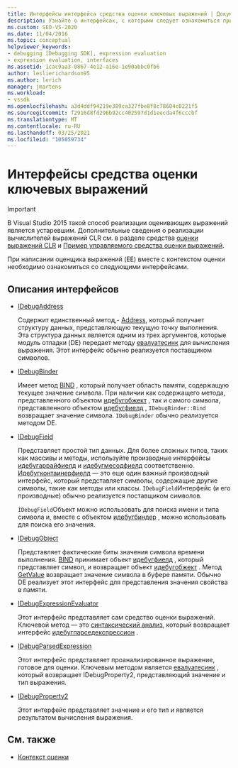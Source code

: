 ```yaml
---
title: Интерфейсы интерфейса средства оценки ключевых выражений | Документация Майкрософт
description: Узнайте о интерфейсах, с которыми следует ознакомиться при написании средства оценки выражений, а также в контексте оценки.
ms.custom: SEO-VS-2020
ms.date: 11/04/2016
ms.topic: conceptual
helpviewer_keywords:
- debugging [Debugging SDK], expression evaluation
- expression evaluation, interfaces
ms.assetid: 1cac9aa3-0867-4e12-a16e-1e90abbc0fb6
author: leslierichardson95
ms.author: lerich
manager: jmartens
ms.workload:
- vssdk
ms.openlocfilehash: a3d4ddf94219e389ca327fbe8f8c78604c0221f5
ms.sourcegitcommit: f2916d8fd296b92cc402597d1d1eecda4f6cccbf
ms.translationtype: MT
ms.contentlocale: ru-RU
ms.lasthandoff: 03/25/2021
ms.locfileid: "105059734"
---
```

# <a name="key-expression-evaluator-interfaces"></a>Интерфейсы средства оценки ключевых выражений
> [!IMPORTANT]
> В Visual Studio 2015 такой способ реализации оценивающих выражений является устаревшим. Дополнительные сведения о реализации вычислителей выражений CLR см. в разделе средства [оценки выражений CLR](https://github.com/Microsoft/ConcordExtensibilitySamples/wiki/CLR-Expression-Evaluators) и [Пример управляемого средства оценки выражений](https://github.com/Microsoft/ConcordExtensibilitySamples/wiki/Managed-Expression-Evaluator-Sample).

 При написании оценщика выражений (EE) вместе с контекстом оценки необходимо ознакомиться со следующими интерфейсами.

## <a name="interface-descriptions"></a>Описания интерфейсов

- [IDebugAddress](../../extensibility/debugger/reference/idebugaddress.md)

     Содержит единственный метод,- [Address](../../extensibility/debugger/reference/idebugaddress-getaddress.md), который получает структуру данных, представляющую текущую точку выполнения. Эта структура данных является одним из трех аргументов, которые модуль отладки (DE) передает методу [евалуатесинк](../../extensibility/debugger/reference/idebugparsedexpression-evaluatesync.md) для вычисления выражения. Этот интерфейс обычно реализуется поставщиком символов.

- [IDebugBinder](../../extensibility/debugger/reference/idebugbinder.md)

     Имеет метод [BIND](../../extensibility/debugger/reference/idebugbinder-bind.md) , который получает область памяти, содержащую текущее значение символа. При наличии как содержащего метода, представленного объектом [идебугобжект](../../extensibility/debugger/reference/idebugobject.md) , так и самого символа, представленного объектом [идебугфиелд](../../extensibility/debugger/reference/idebugfield.md) , `IDebugBinder::Bind` возвращает значение символа. `IDebugBinder` обычно реализуется методом DE.

- [IDebugField](../../extensibility/debugger/reference/idebugfield.md)

     Представляет простой тип данных. Для более сложных типов, таких как массивы и методы, используйте производные интерфейсы [идебугаррайфиелд](../../extensibility/debugger/reference/idebugarrayfield.md) и [идебугмесодфиелд](../../extensibility/debugger/reference/idebugmethodfield.md) соответственно. [Идебугконтаинерфиелд](../../extensibility/debugger/reference/idebugcontainerfield.md) — это еще один важный производный интерфейс, который представляет символы, содержащие другие символы, такие как методы или классы. `IDebugField`Интерфейс (и его производные) обычно реализуется поставщиком символов.

     `IDebugField`Объект можно использовать для поиска имени и типа символа и, вместе с объектом [идебугбиндер](../../extensibility/debugger/reference/idebugbinder.md) , можно использовать для поиска его значения.

- [IDebugObject](../../extensibility/debugger/reference/idebugobject.md)

     Представляет фактические биты значения символа времени выполнения. [BIND](../../extensibility/debugger/reference/idebugbinder-bind.md) принимает объект [идебугфиелд](../../extensibility/debugger/reference/idebugfield.md) , который представляет символ, и возвращает объект [идебугобжект](../../extensibility/debugger/reference/idebugobject.md) . Метод [GetValue](../../extensibility/debugger/reference/idebugobject-getvalue.md) возвращает значение символа в буфере памяти. Обычно DE реализует этот интерфейс для представления значения свойства в памяти.

- [IDebugExpressionEvaluator](../../extensibility/debugger/reference/idebugexpressionevaluator.md)

     Этот интерфейс представляет сам средство оценки выражений. Ключевой метод — это [синтаксический анализ](../../extensibility/debugger/reference/idebugexpressionevaluator-parse.md), который возвращает интерфейс [идебугпарседекспрессион](../../extensibility/debugger/reference/idebugparsedexpression.md) .

- [IDebugParsedExpression](../../extensibility/debugger/reference/idebugparsedexpression.md)

     Этот интерфейс представляет проанализированное выражение, готовое для оценки. Ключевым методом является [евалуатесинк](../../extensibility/debugger/reference/idebugparsedexpression-evaluatesync.md) , который возвращает IDebugProperty2, представляющий значение и тип выражения.

- [IDebugProperty2](../../extensibility/debugger/reference/idebugproperty2.md)

     Этот интерфейс представляет значение и его тип и является результатом вычисления выражения.

## <a name="see-also"></a>См. также
- [Контекст оценки](../../extensibility/debugger/evaluation-context.md)

